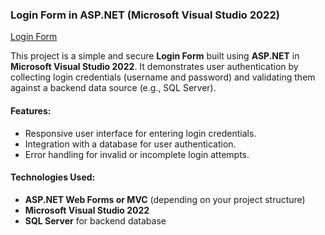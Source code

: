 ### Login Form in ASP.NET (Microsoft Visual Studio 2022)

[Login Form](https://github.com/henockjoy/ASP.Net/blob/main/Login%20Form.png)

This project is a simple and secure **Login Form** built using **ASP.NET** in **Microsoft Visual Studio 2022**. It demonstrates user authentication by collecting login credentials (username and password) and validating them against a backend data source (e.g., SQL Server). 

#### Features:
- Responsive user interface for entering login credentials.
- Integration with a database for user authentication.
- Error handling for invalid or incomplete login attempts.

#### Technologies Used:
- **ASP.NET Web Forms or MVC** (depending on your project structure)
- **Microsoft Visual Studio 2022**
- **SQL Server** for backend database
